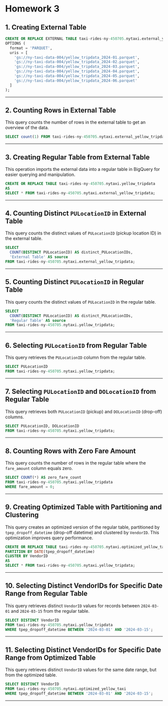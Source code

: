 

# Homework 3

## 1. **Creating External Table**


```sql
CREATE OR REPLACE EXTERNAL TABLE taxi-rides-ny-450705.nytaxi.external_yellow_tripdata
OPTIONS (
  format = 'PARQUET',
  uris = [
    'gs://ny-taxi-data-004/yellow_tripdata_2024-01.parquet', 
    'gs://ny-taxi-data-004/yellow_tripdata_2024-02.parquet', 
    'gs://ny-taxi-data-004/yellow_tripdata_2024-03.parquet', 
    'gs://ny-taxi-data-004/yellow_tripdata_2024-04.parquet', 
    'gs://ny-taxi-data-004/yellow_tripdata_2024-05.parquet', 
    'gs://ny-taxi-data-004/yellow_tripdata_2024-06.parquet'
  ]
);
```

---

## 2. **Counting Rows in External Table**

This query counts the number of rows in the external table to get an overview of the data.

```sql
SELECT count(1) FROM taxi-rides-ny-450705.nytaxi.external_yellow_tripdata;
```

---

## 3. **Creating Regular Table from External Table**

This operation imports the external data into a regular table in BigQuery for easier querying and manipulation.

```sql
CREATE OR REPLACE TABLE taxi-rides-ny-450705.nytaxi.yellow_tripdata
AS
SELECT * FROM taxi-rides-ny-450705.nytaxi.external_yellow_tripdata;
```

---

## 4. **Counting Distinct `PULocationID` in External Table**

This query counts the distinct values of `PULocationID` (pickup location ID) in the external table.

```sql
SELECT 
  COUNT(DISTINCT PULocationID) AS distinct_PULocationIDs, 
  'External Table' AS source
FROM taxi-rides-ny-450705.nytaxi.external_yellow_tripdata;
```

---

## 5. **Counting Distinct `PULocationID` in Regular Table**

This query counts the distinct values of `PULocationID` in the regular table.

```sql
SELECT 
  COUNT(DISTINCT PULocationID) AS distinct_PULocationIDs, 
  'Regular Table' AS source
FROM taxi-rides-ny-450705.nytaxi.yellow_tripdata;
```

---

## 6. **Selecting `PULocationID` from Regular Table**

This query retrieves the `PULocationID` column from the regular table.

```sql
SELECT PULocationID 
FROM taxi-rides-ny-450705.nytaxi.yellow_tripdata;
```

---

## 7. **Selecting `PULocationID` and `DOLocationID` from Regular Table**

This query retrieves both `PULocationID` (pickup) and `DOLocationID` (drop-off) columns.

```sql
SELECT PULocationID, DOLocationID 
FROM taxi-rides-ny-450705.nytaxi.yellow_tripdata;
```

---

## 8. **Counting Rows with Zero Fare Amount**

This query counts the number of rows in the regular table where the `fare_amount` column equals zero.

```sql
SELECT COUNT(*) AS zero_fare_count
FROM taxi-rides-ny-450705.nytaxi.yellow_tripdata
WHERE fare_amount = 0;
```

---

## 9. **Creating Optimized Table with Partitioning and Clustering**

This query creates an optimized version of the regular table, partitioned by `tpep_dropoff_datetime` (drop-off datetime) and clustered by `VendorID`. This optimization improves query performance.

```sql
CREATE OR REPLACE TABLE taxi-rides-ny-450705.nytaxi.optimized_yellow_taxi
PARTITION BY DATE(tpep_dropoff_datetime)
CLUSTER BY VendorID
AS
SELECT * FROM taxi-rides-ny-450705.nytaxi.yellow_tripdata;
```

---

## 10. **Selecting Distinct VendorIDs for Specific Date Range from Regular Table**

This query retrieves distinct `VendorID` values for records between `2024-03-01` and `2024-03-15` from the regular table.

```sql
SELECT DISTINCT VendorID
FROM taxi-rides-ny-450705.nytaxi.yellow_tripdata
WHERE tpep_dropoff_datetime BETWEEN '2024-03-01' AND '2024-03-15';
```

---

## 11. **Selecting Distinct VendorIDs for Specific Date Range from Optimized Table**

This query retrieves distinct `VendorID` values for the same date range, but from the optimized table.

```sql
SELECT DISTINCT VendorID
FROM taxi-rides-ny-450705.nytaxi.optimized_yellow_taxi
WHERE tpep_dropoff_datetime BETWEEN '2024-03-01' AND '2024-03-15';
```

---

